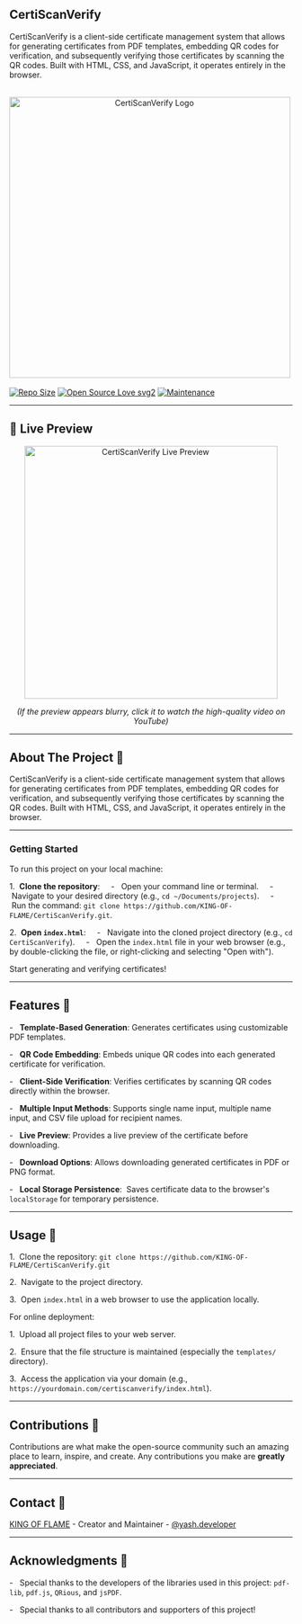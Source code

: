 ## CertiScanVerify
CertiScanVerify is a client-side certificate management system that allows for generating certificates from PDF templates, embedding QR codes for verification, and subsequently verifying those certificates by scanning the QR codes. Built with HTML, CSS, and JavaScript, it operates entirely in the browser.


<p align="center">
  <img src="https://i.ibb.co/0pZdSqKZ/Gemini-Generated-Image-z56q1jz56q1jz56q.png" alt="CertiScanVerify Logo" width="500"> 
</p>

[![Repo Size](https://img.shields.io/github/repo-size/KING-OF-FLAME/CertiScanVerify?style=flat-square&color=orange)](https://github.com/KING-OF-FLAME/CertiScanVerify)
[![Open Source Love svg2](https://badges.frapsoft.com/os/v2/open-source.svg?v=103)](https://github.com/KING-OF-FLAME/CertiScanVerify)
[![Maintenance](https://img.shields.io/badge/Maintained%3F-yes-green.svg)](https://github.com/KING-OF-FLAME/CertiScanVerify/graphs/commit-activity)

-------------------------------------------------

## 🚀 Live Preview

<p align="center">
  <a href="https://www.youtube.com/watch?v=S5bHNNH_FIk" title="Click to watch the video on YouTube">
    <img src="assets/demo.gif" alt="CertiScanVerify Live Preview" width="450">
  </a>
</p>
<p align="center">
  <i>(If the preview appears blurry, click it to watch the high-quality video on YouTube)</i>
</p>

-------------------------------------------------

## About The Project 📍

CertiScanVerify is a client-side certificate management system that allows for generating certificates from PDF templates, embedding QR codes for verification, and subsequently verifying those certificates by scanning the QR codes. Built with HTML, CSS, and JavaScript, it operates entirely in the browser.

-------------------------------------------------

### Getting Started

To run this project on your local machine:

1.  **Clone the repository**:
    -   Open your command line or terminal.
    -   Navigate to your desired directory (e.g., `cd ~/Documents/projects`).
    -   Run the command: `git clone https://github.com/KING-OF-FLAME/CertiScanVerify.git`.

2.  **Open `index.html`**:
    -   Navigate into the cloned project directory (e.g., `cd CertiScanVerify`).
    -   Open the `index.html` file in your web browser (e.g., by double-clicking the file, or right-clicking and selecting "Open with").

Start generating and verifying certificates!

-------------------------------------------------

## Features 📍

-   **Template-Based Generation**: Generates certificates using customizable PDF templates.

-   **QR Code Embedding**: Embeds unique QR codes into each generated certificate for verification.

-   **Client-Side Verification**: Verifies certificates by scanning QR codes directly within the browser.

-   **Multiple Input Methods**: Supports single name input, multiple name input, and CSV file upload for recipient names.

-   **Live Preview**: Provides a live preview of the certificate before downloading.

-   **Download Options**: Allows downloading generated certificates in PDF or PNG format.

-   **Local Storage Persistence**:  Saves certificate data to the browser's `localStorage` for temporary persistence.

-------------------------------------------------

## Usage 📍

1.  Clone the repository: `git clone https://github.com/KING-OF-FLAME/CertiScanVerify.git`

2.  Navigate to the project directory.

3.  Open `index.html` in a web browser to use the application locally.

For online deployment:

1.  Upload all project files to your web server.

2.  Ensure that the file structure is maintained (especially the `templates/` directory).

3.  Access the application via your domain (e.g., `https://yourdomain.com/certiscanverify/index.html`).

-------------------------------------------------

## Contributions 📍

Contributions are what make the open-source community such an amazing place to learn, inspire, and create. Any contributions you make are **greatly appreciated**.

-------------------------------------------------

## Contact 📍

[KING OF FLAME](https://github.com/KING-OF-FLAME) - Creator and Maintainer - [@yash.developer](https://www.instagram.com/yash.developer/)

-------------------------------------------------

## Acknowledgments 📍

-   Special thanks to the developers of the libraries used in this project: `pdf-lib`, `pdf.js`, `QRious`, and `jsPDF`.

-   Special thanks to all contributors and supporters of this project!
